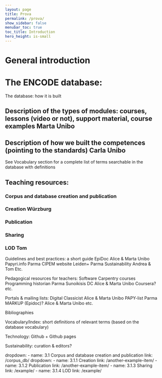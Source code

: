 ```yaml
---
layout: page
title: Prova
permalink: /prova/
show_sidebar: false
menubar_toc: true
toc_title: Introduction
hero_height: is-small
---
```


# General introduction

# The ENCODE database:

The database: how it is built 

## Description of the types of modules: courses, lessons (video or not), support material, course examples Marta Unibo

## Description of how we built the competences (pointing to the standards) Carla Unibo

See Vocabulary section for a complete list of terms searchable in the database with definitions

## Teaching resources:

### Corpus and database creation and publication
### Creation Würzburg
### Publication
### Sharing 
### LOD Tom

		
Guidelines and best practices: a short guide
EpiDoc Alice & Marta Unibo
Papyri.info Parma
CIPEM website
Leiden+ Parma
Sustainability Andrea & Tom
Etc.

Pedagogical resources for teachers:
Software Carpentry courses 
Programming historian Parma
Sunoikisis DC Alice & Marta Unibo
Coursera?
etc.

Portals & mailing lists:
Digital Classicist Alice & Marta Unibo
PAPY-list Parma
MARKUP (Epidoc)? Alice & Marta Unibo
etc.

Bibliographies 



Vocabulary/Index: short definitions of relevant terms (based on the database vocabulary)



Technology: Github + Github pages

Sustainability: curation & editors?

 dropdown: 
    - name: 3.1 Corpus and database creation and publication
       link: /corpus_db/
       dropdown:
        - name: 3.1.1 Creation
          link: /another-example-item/
       - name: 3.1.2 Publication
          link: /another-example-item/
       - name: 3.1.3 Sharing
          link: /example/
       - name: 3.1.4 LOD
          link: /example/
